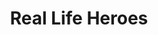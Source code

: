 ---
sub-section: "real-life"
title: "Real Life Heroes"
image: "https://images.unsplash.com/photo-1513384312027-9fa69a360337?ixlib=rb-1.2.1&ixid=eyJhcHBfaWQiOjEyMDd9&auto=format&fit=crop&w=500&q=60"
---